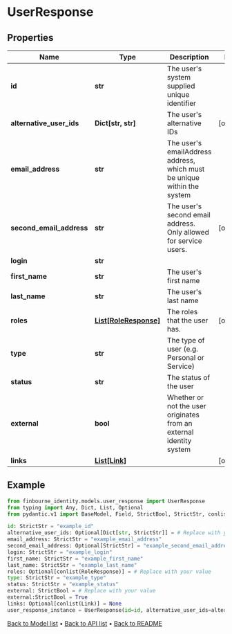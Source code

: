 # UserResponse

## Properties
Name | Type | Description | Notes
------------ | ------------- | ------------- | -------------
**id** | **str** | The user&#39;s system supplied unique identifier | 
**alternative_user_ids** | **Dict[str, str]** | The user&#39;s alternative IDs | [optional] 
**email_address** | **str** | The user&#39;s emailAddress address, which must be unique within the system | 
**second_email_address** | **str** | The user&#39;s second email address. Only allowed for service users. | [optional] 
**login** | **str** |  | 
**first_name** | **str** | The user&#39;s first name | 
**last_name** | **str** | The user&#39;s last name | 
**roles** | [**List[RoleResponse]**](RoleResponse.md) | The roles that the user has. | [optional] 
**type** | **str** | The type of user (e.g. Personal or Service) | 
**status** | **str** | The status of the user | 
**external** | **bool** | Whether or not the user originates from an external identity system | 
**links** | [**List[Link]**](Link.md) |  | [optional] 
## Example

```python
from finbourne_identity.models.user_response import UserResponse
from typing import Any, Dict, List, Optional
from pydantic.v1 import BaseModel, Field, StrictBool, StrictStr, conlist, constr

id: StrictStr = "example_id"
alternative_user_ids: Optional[Dict[str, StrictStr]] = # Replace with your value
email_address: StrictStr = "example_email_address"
second_email_address: Optional[StrictStr] = "example_second_email_address"
login: StrictStr = "example_login"
first_name: StrictStr = "example_first_name"
last_name: StrictStr = "example_last_name"
roles: Optional[conlist(RoleResponse)] = # Replace with your value
type: StrictStr = "example_type"
status: StrictStr = "example_status"
external: StrictBool = # Replace with your value
external:StrictBool = True
links: Optional[conlist(Link)] = None
user_response_instance = UserResponse(id=id, alternative_user_ids=alternative_user_ids, email_address=email_address, second_email_address=second_email_address, login=login, first_name=first_name, last_name=last_name, roles=roles, type=type, status=status, external=external, links=links)

```

[Back to Model list](../README.md#documentation-for-models) &#8226; [Back to API list](../README.md#documentation-for-api-endpoints) &#8226; [Back to README](../README.md)

